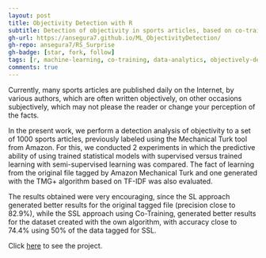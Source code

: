 ```yaml
---
layout: post
title: Objectivity Detection with R
subtitle: Detection of objectivity in sports articles, based on co-training
gh-url: https://ansegura7.github.io/ML_ObjectivityDetection/
gh-repo: ansegura7/RS_Surprise
gh-badge: [star, fork, follow]
tags: [r, machine-learning, co-training, data-analytics, objectively-detection, tf-idf, sports-articles]
comments: true
---
```


Currently, many sports articles are published daily on the Internet, by various authors, which are often written objectively, on other occasions subjectively, which may not please the reader or change your perception of the facts.

In the present work, we perform a detection analysis of objectivity to a set of 1000 sports articles, previously labeled using the Mechanical Turk tool from Amazon. For this, we conducted 2 experiments in which the predictive ability of using trained statistical models with supervised versus trained learning with semi-supervised learning was compared. The fact of learning from the original file tagged by Amazon Mechanical Turk and one generated with the TMG+ algorithm based on TF-IDF was also evaluated.

The results obtained were very encouraging, since the SL approach generated better results for the original tagged file (precision close to 82.9%), while the SSL approach using Co-Training, generated better results for the dataset created with the own algorithm, with accuracy close to 74.4% using 50% of the data tagged for SSL.

Click [here](https://ansegura7.github.io/ML_ObjectivityDetection/) to see the project.
